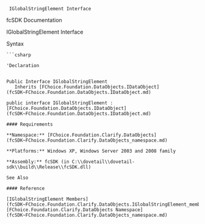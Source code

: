 ﻿     IGlobalStringElement Interface                                                   

fcSDK Documentation

IGlobalStringElement Interface

Syntax

```vbnet
```csharp

'Declaration
 

Public Interface IGlobalStringElement 
   Inherits [FChoice.Foundation.DataObjects.IDataObject](fcSDK~FChoice.Foundation.DataObjects.IDataObject.md) 

public interface IGlobalStringElement : [FChoice.Foundation.DataObjects.IDataObject](fcSDK~FChoice.Foundation.DataObjects.IDataObject.md)  

#### Requirements

**Namespace:** [FChoice.Foundation.Clarify.DataObjects](fcSDK~FChoice.Foundation.Clarify.DataObjects_namespace.md)

**Platforms:** Windows XP, Windows Server 2003 and 2008 family

**Assembly:** fcSDK (in C:\\dovetail\\dovetail-sdk\\build\\Release\\fcSDK.dll)

See Also

#### Reference

[IGlobalStringElement Members](fcSDK~FChoice.Foundation.Clarify.DataObjects.IGlobalStringElement_members.md)  
[FChoice.Foundation.Clarify.DataObjects Namespace](fcSDK~FChoice.Foundation.Clarify.DataObjects_namespace.md)